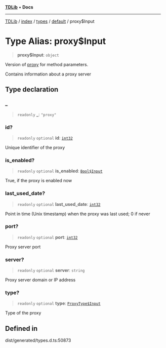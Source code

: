 [**TDLib**](../../../../../../README.md) • **Docs**

***

[TDLib](../../../../../../modules.md) / [index](../../../../../README.md) / [types](../../../README.md) / [default](../README.md) / proxy$Input

# Type Alias: proxy$Input

> **proxy$Input**: `object`

Version of [proxy](proxy-1.md) for method parameters.

Contains information about a proxy server

## Type declaration

### \_

> `readonly` **\_**: `"proxy"`

### id?

> `readonly` `optional` **id**: [`int32`](int32-1.md)

Unique identifier of the proxy

### is\_enabled?

> `readonly` `optional` **is\_enabled**: [`Bool$Input`](Bool$Input.md)

True, if the proxy is enabled now

### last\_used\_date?

> `readonly` `optional` **last\_used\_date**: [`int32`](int32-1.md)

Point in time (Unix timestamp) when the proxy was last used; 0 if never

### port?

> `readonly` `optional` **port**: [`int32`](int32-1.md)

Proxy server port

### server?

> `readonly` `optional` **server**: `string`

Proxy server domain or IP address

### type?

> `readonly` `optional` **type**: [`ProxyType$Input`](ProxyType$Input.md)

Type of the proxy

## Defined in

dist/generated/types.d.ts:50873
